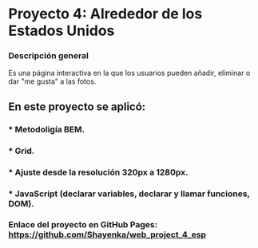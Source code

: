 # Proyecto 4: Alrededor de los Estados Unidos

### Descripción general

Es una página interactiva en la que los usuarios pueden añadir, eliminar o dar "me gusta" a las fotos.

## En este proyecto se aplicó:

### \* Metodoligía BEM.

### \* Grid.

### \* Ajuste desde la resolución 320px a 1280px.

### \* JavaScript (declarar variables, declarar y llamar funciones, DOM).

### Enlace del proyecto en GitHub Pages: https://github.com/Shayenka/web_project_4_esp
